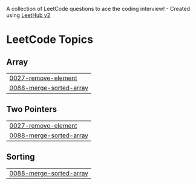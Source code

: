 A collection of LeetCode questions to ace the coding interview! - Created using [LeetHub v2](https://github.com/arunbhardwaj/LeetHub-2.0)
<!---LeetCode Topics Start-->
# LeetCode Topics
## Array
|  |
| ------- |
| [0027-remove-element](https://github.com/shalinivaggu/leetcode150/tree/master/0027-remove-element) |
| [0088-merge-sorted-array](https://github.com/shalinivaggu/leetcode150/tree/master/0088-merge-sorted-array) |
## Two Pointers
|  |
| ------- |
| [0027-remove-element](https://github.com/shalinivaggu/leetcode150/tree/master/0027-remove-element) |
| [0088-merge-sorted-array](https://github.com/shalinivaggu/leetcode150/tree/master/0088-merge-sorted-array) |
## Sorting
|  |
| ------- |
| [0088-merge-sorted-array](https://github.com/shalinivaggu/leetcode150/tree/master/0088-merge-sorted-array) |
<!---LeetCode Topics End-->